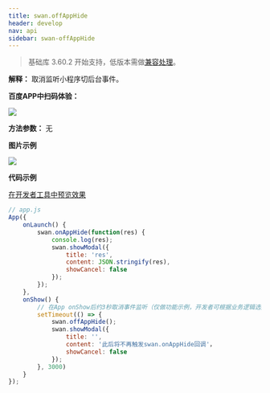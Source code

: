 ```yaml
---
title: swan.offAppHide
header: develop
nav: api
sidebar: swan-offAppHide
---
```


 
> 基础库 3.60.2 开始支持，低版本需做[兼容处理](https://smartprogram.baidu.com/docs/develop/swan/compatibility/)。

**解释：** 取消监听小程序切后台事件。

**百度APP中扫码体验：**

<img src="https://b.bdstatic.com/miniapp/assets/images/doc_demo/offAppHide.png"  class="demo-qrcode-image" />


**方法参数：** 无

**图片示例**

<div class="m-doc-custom-examples">
    <div class="m-doc-custom-examples-correct">
        <img src="https://b.bdstatic.com/miniapp/images/offAppHide.gif">
    </div>
    <div class="m-doc-custom-examples-correct">
        <img src=" ">
    </div>
    <div class="m-doc-custom-examples-correct">
        <img src=" ">
    </div>     
</div>

**代码示例**

<a href="swanide://fragment/75379c24eb11bd10506a3f14c57a9ea61573990215340" title="在开发者工具中预览效果" target="_self">在开发者工具中预览效果</a>

```js
// app.js
App({
    onLaunch() {
        swan.onAppHide(function(res) {
            console.log(res);
            swan.showModal({
                title: 'res',
                content: JSON.stringify(res),
                showCancel: false
            });
        });
    },
    onShow() {
        // 在App onShow后约3秒取消事件监听（仅做功能示例，开发者可根据业务逻辑选择取消监听时机）
        setTimeout(() => {
            swan.offAppHide();
            swan.showModal({
                title: '',
                content: '此后将不再触发swan.onAppHide回调'，
                showCancel: false
            });
        }, 3000)
    }
});
```